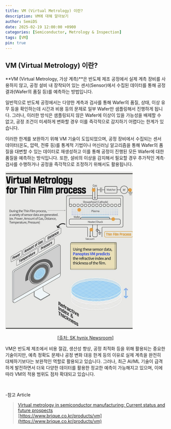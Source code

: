 ```yaml
---
title: VM (Virtual Metrology) 이란?
description: VM에 대해 알아보기
author: SemiDS
date: 2025-02-19 12:00:00 +0900
categories: [Semiconductor, Metrology & Inspection]
tags: [VM]
pin: true
---
```


## VM (Virtual Metrology) 이란?
**VM (Virtual Metrology, 가상 계측)**은 반도체 제조 공정에서 실제 계측 장비를 사용하지 않고, 공정 설비 내 장착되어 있는 센서(Sensor)에서 수집된 데이터를 통해 공정 결과(Wafer의 품질 등)를 예측하는 방법입니다.  

일반적으로 반도체 공정에서는 다양한 계측과 검사를 통해 Wafer의 품질, 상태, 이상 유무 등을 확인하는데 시간과 비용 등의 문제로 일부 Wafer만 샘플링해서 진행하게 됩니다. 그러나, 이러한 방식은 샘플링되지 않은 Wafer에 이상이 있을 가능성을 배제할 수 없고, 공정 조건이 미세하게 변화할 경우 이를 즉각적으로 감지하기 어렵다는 한계가 있습니다.  

이러한 한계를 보완하기 위해 VM 기술이 도입되었으며, 공정 장비에서 수집되는 센서 데이터(온도, 압력, 전류 등)를 통계적 기법이나 머신러닝 알고리즘을 통해 Wafer의 품질을 대변할 수 있는 데이터로 재생성하고 이를 통해 공정이 진행된 모든 Wafer에 대한 품질을 예측하는 방식입니다. 또한, 설비의 이상을 감지해서 필요할 경우 추가적인 계측·검사를 수행하거나 공정을 즉각적으로 조정하기 위해서도 활용됩니다.  

<img src="/assets/img/posting/2025-02-19-github-blog-22-vm_1.png" alt="VM" width=400>  
<p style="text-align: center;"><a href="https://news.skhynix.com/gauss-labss-ai-based-virtual-metrology-solution/">[출처: SK hynix Newsroom]</a></p>

VM은 반도체 제조에서 비용 절감, 생산성 향상, 공정 최적화 등을 위해 활용되는 중요한 기술이지만, 예측 정확도 문제나 공정 변화 대응 한계 등의 이유로 실제 계측을 완전히 대체하기보다는 보완적인 역할로 활용되고 있습니다. 그러나, 최근 AI/ML 기술이 급격하게 발전하면서 더욱 다양한 데이터를 활용한 정교한 예측이 가능해지고 있으며, 이에 따라 VM의 적용 범위도 점차 확대되고 있습니다.

<br>

-참고 Article  
>[Virtual metrology in semiconductor manufacturing: Current status and future prospects](https://www.sciencedirect.com/science/article/abs/pii/S095741742400424X)  
>[https://www.brique.co.kr/products/vm](https://www.brique.co.kr/products/vm)

